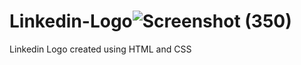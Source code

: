 # Linkedin-Logo![Screenshot (350)](https://user-images.githubusercontent.com/58090261/131447831-d2687356-1e76-41ef-b353-a93b07cdc270.png)

Linkedin Logo created using HTML and CSS
